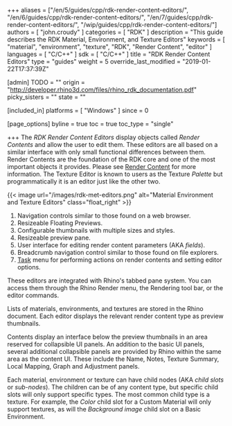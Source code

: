 +++
aliases = ["/en/5/guides/cpp/rdk-render-content-editors/", "/en/6/guides/cpp/rdk-render-content-editors/", "/en/7/guides/cpp/rdk-render-content-editors/", "/wip/guides/cpp/rdk-render-content-editors/"]
authors = [ "john.croudy" ]
categories = [ "RDK" ]
description = "This guide describes the RDK Material, Environment, and Texture Editors"
keywords = [ "material", "environment", "texture", "RDK", "Render Content", "editor" ]
languages = [ "C/C++" ]
sdk = [ "C/C++" ]
title = "RDK Render Content Editors"
type = "guides"
weight = 5
override_last_modified = "2019-01-22T17:37:39Z"

[admin]
TODO = ""
origin = "http://developer.rhino3d.com/files/rhino_rdk_documentation.pdf"
picky_sisters = ""
state = ""

[included_in]
platforms = [ "Windows" ]
since = 0

[page_options]
byline = true
toc = true
toc_type = "single"

+++
The _RDK Render Content Editors_ display objects called _Render Contents_ and allow the user to edit them. These editors are all based on a similar interface with only small functional differences between them. Render Contents are the foundation of the RDK core and one of the most important objects it provides. Please see [Render Content](/guides/cpp/rdk-render-content) for more information. The Texture Editor is known to users as the Texture _Palette_ but programmatically it is an editor just like the other two.

{{< image url="/images/rdk-met-editors.png" alt="Material Environment and Texture Editors" class="float_right" >}}

1. Navigation controls similar to those found on a web browser.
2. Resizeable Floating Previews.
3. Configurable thumbnails with multiple sizes and styles.
4. Resizeable preview pane.
5. User interface for editing render content parameters (AKA _fields_).
6. Breadcrumb navigation control similar to those found on file explorers.
7. [Task](/guides/cpp/rdk-task-classes/) menu for performing actions on render contents and setting editor options.

These editors are integrated with Rhino's tabbed pane system. You can access them through the Rhino Render menu, the Rendering tool bar, or the editor commands.

Lists of materials, environments, and textures are stored in the Rhino document. Each editor displays the relevant render content type as preview thumbnails.

Contents display an interface below the preview thumbnails in an area reserved for collapsible UI panels. An addition to the basic UI panels, several additional collapsible panels are provided by Rhino within the same area as the content UI. These include the Name, Notes, Texture Summary, Local Mapping, Graph and Adjustment panels.

Each material, environment or texture can have child nodes (AKA _child slots_ or _sub-nodes_). The children can be of any content type, but specific child slots will only support specific types. The most common child type is a texture. For example, the _Color_ child slot for a Custom Material will only support textures, as will the _Background image_ child slot on a Basic Environment.
